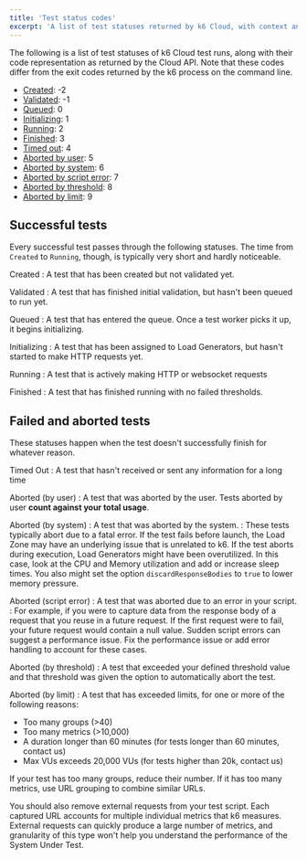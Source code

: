 ```yaml
---
title: 'Test status codes'
excerpt: 'A list of test statuses returned by k6 Cloud, with context and descriptions.'
---
```


The following is a list of test statuses of k6 Cloud test runs, along with their code representation as returned by the Cloud API.
Note that these codes differ from the exit codes returned by the k6 process on the command line.

<Glossary>

- [Created](#created): -2
- [Validated](#validated): -1
- [Queued](#queued): 0
- [Initializing](#initializing): 1
- [Running](#running): 2
- [Finished](#finished): 3
- [Timed out](#timed-out): 4
- [Aborted by user](#aborted-by-user): 5
- [Aborted by system](#aborted-by-system): 6
- [Aborted by script error](#aborted-by-script-error): 7
- [Aborted by threshold](#aborted-by-threshold): 8
- [Aborted by limit](#aborted-by-limit): 9

</Glossary>

## Successful tests

Every successful test passes through the following statuses.
The time from `Created` to `Running`, though, is typically very short and hardly noticeable.

<DescriptionList>

Created
: A test that has been created but not validated yet.

Validated
: A test that has finished initial validation, but hasn't been queued to run yet.

Queued
: A test that has entered the queue. Once a test worker picks it up, it begins initializing.

Initializing
: A test that has been assigned to Load Generators, but hasn't started to make HTTP requests yet.

Running
: A test that is actively making HTTP or websocket requests

Finished
: A test that has finished running with no failed thresholds.

</DescriptionList>

## Failed and aborted tests

These statuses happen when the test doesn't successfully finish for whatever reason.

<DescriptionList>

Timed Out
: A test that hasn't received or sent any information for a long time

Aborted (by user)
: A test that was aborted by the user. Tests aborted by user **count against your total usage**.

Aborted (by system)
: A test that was aborted by the system.
: These tests typically abort due to a fatal error. If the test fails before launch, the Load Zone may have an underlying issue that is unrelated to k6. If the test aborts during execution, Load Generators might have been overutilized. In this case, look at the CPU and Memory utilization and add or increase sleep times. You also might set the option `discardResponseBodies` to `true` to lower memory pressure.

Aborted (script error)
: A test that was aborted due to an error in your script.
: For example, if you were to capture data from the response body of a request that you reuse in a future request. If the first request were to fail, your future request would contain a null value. Sudden script errors can suggest a performance issue. Fix the performance issue or add error handling to account for these cases.

Aborted (by threshold)
: A test that exceeded your defined threshold value and that threshold was given the option to automatically abort the test.

Aborted (by limit)
: A test that has exceeded limits, for one or more of the following reasons:

</DescriptionList>

  - Too many groups (>40)
  - Too many metrics (>10,000)
  - A duration longer than 60 minutes (for tests longer than 60 minutes, contact us)
  - Max VUs exceeds 20,000 VUs (for tests higher than 20k, contact us)

If your test has too many groups, reduce their number.
If it has too many metrics, use URL grouping to combine similar URLs.

You should also remove external requests from your test script.
Each captured URL accounts for multiple individual metrics that k6 measures.
External requests can quickly produce a large number of metrics, and granularity of this type won't help you understand the performance of the System Under Test.


